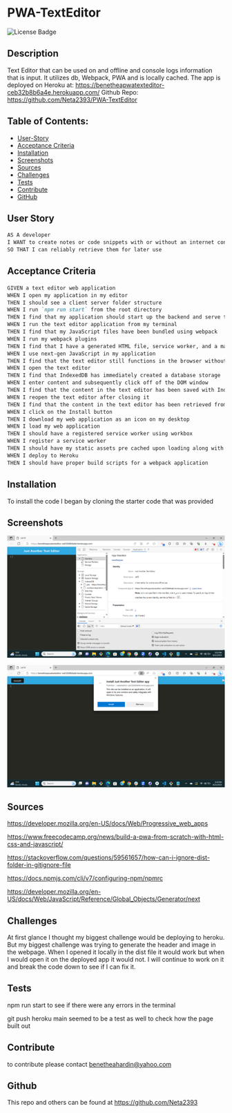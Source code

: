 # PWA-TextEditor

![License Badge](https://img.shields.io/badge/license-MIT-green) 

## Description

Text Editor that can be used on and offline and console logs information that is input. It utilizes db, Webpack, PWA and is locally cached. The app is deployed on Heroku at: https://benetheapwatexteditor-ceb32b8b6a4e.herokuapp.com/
Github Repo: https://github.com/Neta2393/PWA-TextEditor



## Table of Contents:
  * [User-Story](#user-story)
  * [Acceptance Criteria](#acceptance-criteria)
  * [Installation](#installation)
  * [Screenshots](#screenshots)
  * [Sources](#sources)
  * [Challenges](#challenges)
  * [Tests](#tests)
  * [Contribute](#contribute)
  * [GitHub](#github)

## User Story

```md
AS A developer
I WANT to create notes or code snippets with or without an internet connection
SO THAT I can reliably retrieve them for later use
```

## Acceptance Criteria

```md
GIVEN a text editor web application
WHEN I open my application in my editor
THEN I should see a client server folder structure
WHEN I run `npm run start` from the root directory
THEN I find that my application should start up the backend and serve the client
WHEN I run the text editor application from my terminal
THEN I find that my JavaScript files have been bundled using webpack
WHEN I run my webpack plugins
THEN I find that I have a generated HTML file, service worker, and a manifest file
WHEN I use next-gen JavaScript in my application
THEN I find that the text editor still functions in the browser without errors
WHEN I open the text editor
THEN I find that IndexedDB has immediately created a database storage
WHEN I enter content and subsequently click off of the DOM window
THEN I find that the content in the text editor has been saved with IndexedDB
WHEN I reopen the text editor after closing it
THEN I find that the content in the text editor has been retrieved from our IndexedDB
WHEN I click on the Install button
THEN I download my web application as an icon on my desktop
WHEN I load my web application
THEN I should have a registered service worker using workbox
WHEN I register a service worker
THEN I should have my static assets pre cached upon loading along with subsequent pages and static assets
WHEN I deploy to Heroku
THEN I should have proper build scripts for a webpack application
```

## Installation

To install the code I began by cloning the starter code that was provided


## Screenshots
![Alt text](<Images/Screenshot (41).png>)

![Alt text](<Images/Screenshot (40).png>)


## Sources
https://developer.mozilla.org/en-US/docs/Web/Progressive_web_apps

https://www.freecodecamp.org/news/build-a-pwa-from-scratch-with-html-css-and-javascript/

https://stackoverflow.com/questions/59561657/how-can-i-ignore-dist-folder-in-gitignore-file

https://docs.npmjs.com/cli/v7/configuring-npm/npmrc

https://developer.mozilla.org/en-US/docs/Web/JavaScript/Reference/Global_Objects/Generator/next

## Challenges

At first glance I thought my biggest challenge would be deploying to heroku. But my biggest challenge was trying to generate the header and image in the webpage. When I opened it locally in the dist file it would work but when I would open it on the deployed app it would not. I will continue to work on it and break the code down to see if I can fix it. 

## Tests
npm run start to see if there were any errors in the terminal

git push heroku main seemed to be a test as well to check how the page built out

## Contribute
to contribute please contact benetheahardin@yahoo.com

## Github
This repo and others can be found at https://github.com/Neta2393


